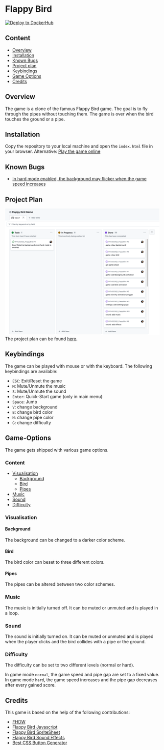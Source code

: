 # Flappy Bird

[![Deploy to DockerHub](https://github.com/flnbrt/WTA2023Q2_FlappyBird/actions/workflows/deploy.yml/badge.svg?branch=main)](https://github.com/flnbrt/WTA2023Q2_FlappyBird/actions/workflows/deploy.yml)

## Content

- [Overview](#Overview)
- [Installation](#Installation)
- [Known Bugs](#Known-Bugs)
- [Project plan](#Project-Plan)
- [Keybindings](#Keybindings)
- [Game Options](#Game-Options)
- [Credits](#Credits)

## Overview

The game is a clone of the famous Flappy Bird game.
The goal is to fly through the pipes without touching them.
The game is over when the bird touches the ground or a pipe.

## Installation

Copy the repository to your local machine and open the
`index.html` file in your browser.
Alternative: [Play the game online](https://flappybird.fambreit.com/)

## Known Bugs

- [In hard mode enabled, the background may flicker when the game speed increases](https://github.com/flnbrt/WTA2023Q2_FlappyBird/issues/17)

## Project Plan

![img.png](./images/project-plan.png)
The project plan can be found [here](https://github.com/users/flnbrt/projects/1).

## Keybindings

The game can be played with mouse or with the keyboard.
The following keybindings are available:

- `ESC`: Exit/Reset the game
- `M`: Mute/Unmute the music
- `S`: Mute/Unmute the sound
- `Enter`: Quick-Start game (only in main menu)
- `Space`: Jump
- `V`: change background
- `B`: change bird color
- `N`: change pipe color
- `G`: change difficulty

## Game-Options

The game gets shipped with various game options.

### Content

- [Visualisation](#Visualisation)
  - [Background](#Background)
  - [Bird](#Bird)
  - [Pipes](#Pipes)
- [Music](#Music)
- [Sound](#Sound)
- [Difficulty](#Difficulty)

### Visualisation

#### Background

The background can be changed to a darker color scheme.

#### Bird

The bird color can beset to three different colors.

#### Pipes

The pipes can be altered between two color schemes.

### Music

The music is initially turned off.
It can be muted or unmuted and is played in a loop.

### Sound

The sound is initially turned on. It can be muted or unmuted
and is played when the player clicks and the bird collides
with a pipe or the ground.

### Difficulty

The difficulty can be set to two different levels (normal or hard).

In game mode `normal`, the game speed and pipe gap are set to a fixed value.
In game mode `hard`, the game speed increases and the pipe gap decreases after every gained score.

## Credits

This game is based on the help of the following contributions:
- [FHDW](https://github.com/FHDW)
- [Flappy Bird Javascript](https://codepen.io/ju-az/pen/eYJQwLx/)
- [Flappy Bird SpriteSheet](https://www.spriters-resource.com/mobile/flappybird/sheet/59894/)
- [Flappy Bird Sound Effects](https://www.sounds-resource.com/mobile/flappybird/sound/5309/)
- [Best CSS Button Generator](https://www.bestcssbuttongenerator.com/)